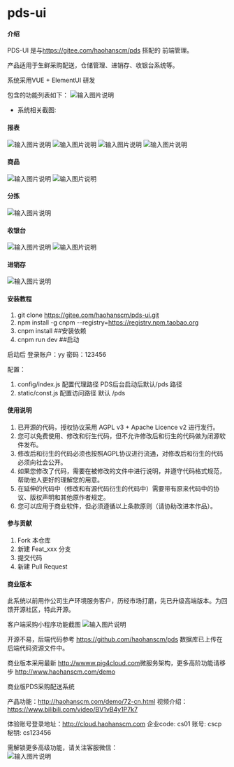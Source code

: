 # pds-ui

#### 介绍
PDS-UI 是与<https://gitee.com/haohanscm/pds> 搭配的 前端管理。<br/>

产品适用于生鲜采购配送，仓储管理、进销存、收银台系统等。

系统采用VUE + ElementUI 研发

包含的功能列表如下：
![输入图片说明](https://images.gitee.com/uploads/images/2020/0806/165520_5052581a_7837037.png "屏幕截图.png")

- 系统相关截图:
#### 报表
![输入图片说明](https://images.gitee.com/uploads/images/2020/0806/164817_54d2c789_7837037.png "屏幕截图.png")
![输入图片说明](https://images.gitee.com/uploads/images/2020/0806/164844_fbbb180b_7837037.png "屏幕截图.png")
![输入图片说明](https://images.gitee.com/uploads/images/2020/0806/164931_4ff98f22_7837037.png "屏幕截图.png")
![输入图片说明](https://images.gitee.com/uploads/images/2020/0806/165049_ce55000d_7837037.png "屏幕截图.png")

#### 商品
![输入图片说明](https://images.gitee.com/uploads/images/2020/0806/165208_531171ed_7837037.png "屏幕截图.png")
![输入图片说明](https://images.gitee.com/uploads/images/2020/0806/165229_4b66962b_7837037.png "屏幕截图.png")
#### 分拣
![输入图片说明](https://images.gitee.com/uploads/images/2020/0806/170929_b2b4ab5b_7837037.png "屏幕截图.png")

#### 收银台
![输入图片说明](https://images.gitee.com/uploads/images/2020/0806/171106_4cab1e2f_7837037.png "屏幕截图.png")
![输入图片说明](https://images.gitee.com/uploads/images/2020/0806/171151_d2e7df98_7837037.png "屏幕截图.png")
#### 进销存
![输入图片说明](https://images.gitee.com/uploads/images/2020/0806/165339_fe4acd8d_7837037.png "屏幕截图.png")

#### 安装教程

1.  git clone https://gitee.com/haohanscm/pds-ui.git
2.  npm install -g cnpm --registry=https://registry.npm.taobao.org
3.  cnpm install ##安装依赖
4.  cnpm run dev ##启动

启动后 登录账户：yy 密码：123456

配置：
1. config/index.js 配置代理路径 PDS后台启动后默认/pds 路径
2. static/const.js 配置访问路径 默认 /pds

#### 使用说明

1. 已开源的代码，授权协议采用 AGPL v3 + Apache Licence v2 进行发行。
2. 您可以免费使用、修改和衍生代码，但不允许修改后和衍生的代码做为闭源软件发布。
3. 修改后和衍生的代码必须也按照AGPL协议进行流通，对修改后和衍生的代码必须向社会公开。
4. 如果您修改了代码，需要在被修改的文件中进行说明，并遵守代码格式规范，帮助他人更好的理解您的用意。
5. 在延伸的代码中（修改和有源代码衍生的代码中）需要带有原来代码中的协议、版权声明和其他原作者规定。
6. 您可以应用于商业软件，但必须遵循以上条款原则（请协助改进本作品）。

#### 参与贡献

1.  Fork 本仓库
2.  新建 Feat_xxx 分支
3.  提交代码
4.  新建 Pull Request


#### 商业版本

此系统以前用作公司生产环境服务客户，历经市场打磨，先已升级高端版本。为回馈开源社区，特此开源。<br/>

客户端采购小程序功能截图
![输入图片说明](https://images.gitee.com/uploads/images/2020/0806/165613_9aed2931_7837037.png "屏幕截图.png")

开源不易，后端代码参考 <https://github.com/haohanscm/pds> 数据库已上传在后端代码资源文件中。

商业版本采用最新 <http://wwww.pig4cloud.com>微服务架构，更多高阶功能请移步 <http://www.haohanscm.com/demo>

商业版PDS采购配送系统

产品功能：<http://haohanscm.com/demo/72-cn.html>
视频介绍：<https://www.bilibili.com/video/BV1vB4y1P7k7>

体验账号登录地址：<http://cloud.haohanscm.com>
企业code: cs01
账号: cscp
秘钥: cs123456


需解锁更多高级功能，请关注客服微信：<br/>
![输入图片说明](https://images.gitee.com/uploads/images/2020/0805/143525_be83aa45_7837037.png "Wechat-logo.png")


